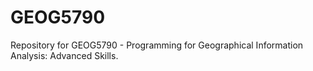 # GEOG5790
Repository for GEOG5790 - Programming for Geographical Information Analysis: Advanced Skills.

